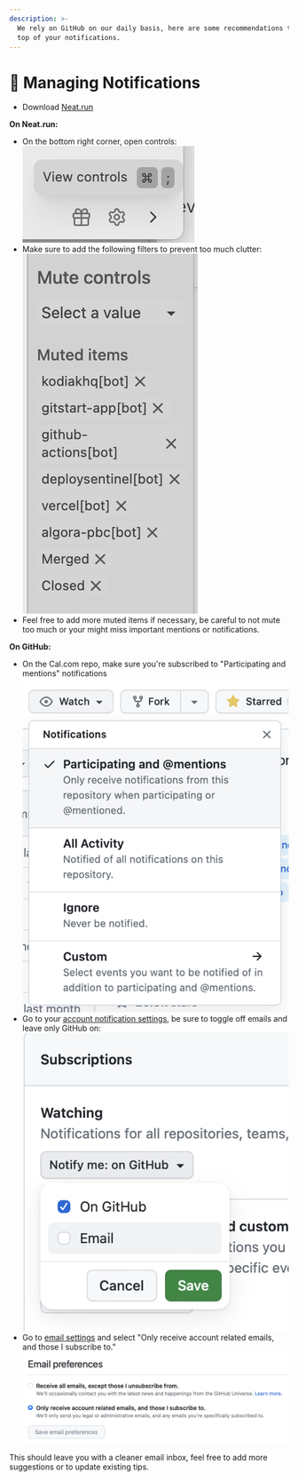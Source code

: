 ```yaml
---
description: >-
  We rely on GitHub on our daily basis, here are some recommendations to keep on
  top of your notifications.
---
```


# 🔔 Managing Notifications

* Download [Neat.run](https://neat.run)

**On Neat.run:**

* On the bottom right corner, open controls:![](<../.gitbook/assets/image (8).png>)
* Make sure to add the following filters to prevent too much clutter:\
  ![](<../.gitbook/assets/image (12).png>)
* Feel free to add more muted items if necessary, be careful to not mute too much or your might miss important mentions or notifications.

**On GitHub:**

* On the Cal.com repo, make sure you're subscribed to "Participating and mentions" notifications\
  ![](<../.gitbook/assets/image (11).png>)
* Go to your [account notification settings](https://github.com/settings/notifications), be sure to toggle off emails and leave only GitHub on:\
  ![](<../.gitbook/assets/image (4).png>)
* Go to [email settings](https://github.com/settings/emails) and select "Only receive account related emails, and those I subscribe to."\
  ![](<../.gitbook/assets/image (14).png>)

This should leave you with a cleaner email inbox, feel free to add more suggestions or to update existing tips.
